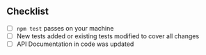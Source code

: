 <!--
Please provide a high-level description of the changes made by your pull request.

Include references to all related GitHub issues and other pull requests, for example:

Fixes #123
Implements #254
See also #23
-->

## Checklist

- [ ] `npm test` passes on your machine
- [ ] New tests added or existing tests modified to cover all changes
- [ ] API Documentation in code was updated
